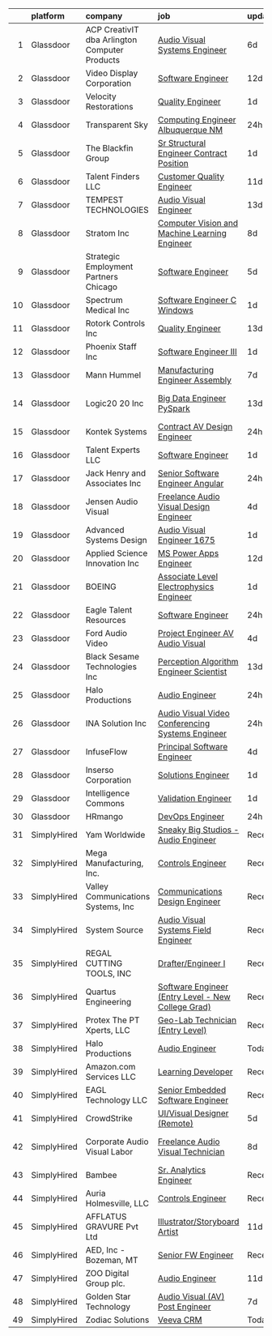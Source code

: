 

|    | platform    | company                                       | job                                                                                                                                                                                                                                                                                                                                                                                                                                                                                                                                                                                                                                                                                                                                                                                                                                                                                                                                                       | update_time   | location                 |
|---:|:------------|:----------------------------------------------|:----------------------------------------------------------------------------------------------------------------------------------------------------------------------------------------------------------------------------------------------------------------------------------------------------------------------------------------------------------------------------------------------------------------------------------------------------------------------------------------------------------------------------------------------------------------------------------------------------------------------------------------------------------------------------------------------------------------------------------------------------------------------------------------------------------------------------------------------------------------------------------------------------------------------------------------------------------|:--------------|:-------------------------|
|  1 | Glassdoor   | ACP CreativIT dba Arlington Computer Products | [Audio Visual Systems Engineer](https://www.glassdoor.com/partner/jobListing.htm?pos=104&ao=1110586&s=58&guid=000001821a65bd56882a9514a95cf672&src=GD_JOB_AD&t=SR&vt=w&ea=1&cs=1_ac88b37b&cb=1658300252236&jobListingId=1008002877598&cpc=96F8E6828E6A41D1&jrtk=3-0-1g8d6bfi3k6dj801-1g8d6bfikg2po800-b1d9e163d88839d1--6NYlbfkN0AxVP0RIoyxo1SC0YQSoS5eZrDZuYKD_VQPSAwc6ExuFydlshS_W--YNfp1H4Qboaz8xuRdino6X5ZPRkWenbRjbcYQ4w90BRpcTzwSnsJR7SuhqqwGZN8HZvjb6scBSWIkANguwoiOFGERv_oyDoY71KaODebK9_u6bFpjku7qWfpdzErOgU6KN67qtzqYcX9DyYZNNMbsPDnZeNQEc1FjSGk-VEBLUJOh6Of7jvnl1vPC9BDRUfSEBLeWIQ7Tr9wdXttdqiiP1RVVEtz6uQjknSnfzz8CZg2Bi_khocsz5tF47MD6iPFvtkyv1p0Rs61mCKUHFOg668TPii1_cYqJmLAEtacJqy2xFAgDWJlrhXRjXBF-6zozmkiMVJ176f2hMFYB7Di5uJlIjW5yHPp-uE9NQ1rb2KEdi4T63Oqbodoxau6E3RtYaY28a0lJOTCOsq-ppDbY9QLYiCY1HTTdIf9J-D2WrH9rZ2I-JcIDl8MNm3qafkE9398QRk5end5U2Kx5tW8Ieg%3D%3D)                                                                      | 6d            | Buffalo Grove, IL        |
|  2 | Glassdoor   | Video Display Corporation                     | [Software Engineer](https://www.glassdoor.com/partner/jobListing.htm?pos=112&ao=1110586&s=58&guid=000001821a65bd56882a9514a95cf672&src=GD_JOB_AD&t=SR&vt=w&ea=1&cs=1_fc587e5c&cb=1658300252237&jobListingId=1007990607081&cpc=83BAEFB8A33E57F7&jrtk=3-0-1g8d6bfi3k6dj801-1g8d6bfikg2po800-80794e91e16b1350--6NYlbfkN0C2ruSLbldHgJRxGqX58M4ekFWuaOJ1Xy3nZgzYPyc2K1Y83LKZXNezHsiBmEMNxcQw5nDCsgmMz0IruQyw5CQ6nV4x_saBwqj7naifhrr_HyVR3W_Kl08aaFXpAD5UbGehcfgj5s_bJWQ--N1Ndu2KuZgYPLqA8IsNSM8ye8Gqu5f3ShHCIMWmBIk1WxGp2xhS-ROqsQcwAJLf14B9NUDbthL9sNPC1Hw6wbrPEw5NVX1hitfeRbE-HblnuzeEYAEo1sKXI1-iFqZZPCT9nQWj1Dteo2Zi_35ye_F4EWtQsKmncyZBgC6748ZX9lqlbAC8nTRevycxlacQIdUln86e9h1B5eD_MB2wqffy9UmX3IazAGFnjqoRJP40f325raFcP-Fbc9ghOBcrUxDR3Z-pAuk2K8wDBowIfI8DOimJZ4qQh7_pwUWiyT2fq7RnVPW_asJI7FE2QR7z9sS9FbXFvorHpnkvtWK2wdCAeFfVX-OHb-_kzLULBqTIO_EFsRY%3D)                                                                                                | 12d           | Cocoa, FL                |
|  3 | Glassdoor   | Velocity Restorations                         | [Quality Engineer](https://www.glassdoor.com/partner/jobListing.htm?pos=127&ao=1110586&s=58&guid=000001821a65bd56882a9514a95cf672&src=GD_JOB_AD&t=SR&vt=w&ea=1&cs=1_5316691b&cb=1658300252239&jobListingId=1008013188129&cpc=87A0A889578C8297&jrtk=3-0-1g8d6bfi3k6dj801-1g8d6bfikg2po800-4886e22daccc9825--6NYlbfkN0AN77IQYG4qNB0SF0w9dx5AeT6p643ab1gAjaH6HGqssSTiJOziOUFQ-r5mugHerIM_yjirH_zUUHa5oqJimEsOuIdEKtm0xQkzm5cKhMbEJe-HpEvAOzEgPc6BV3jl5ZHcQUjiyp9dCLtThC6pz0uWVAmmy00SsccQV8Ahlq_iwvCm6XnjZV98me9v4LnXtm3bhC52yxk3dh2OX7issWVlvtuZPwPLiOzHUm16fg45yDt8niNKlKpqk3nS_623f-9d3kqa91IczhuSL9aRzD9iWjctMziw-RAT8ArKtjDPfiaZm3IPE-f9eYlNHBPSuuR3nzllCk0I9aDq5umuNuxQwjvXGwMk4qHBl-2-lYaSCbCSIQgACVGhc9eNLrdIsxPbXG7ICFifjdGyRZPKvW6kxthx-uDd3bLm_J05SWZ1SWsGYNCk-g0baK7D98mV_68PQJYNzLqeZwxMV7q53Orjmh483dNFaW7hlJLGHw-AvN0KEWVueDcgjzeTF9CiL2Ie1UIw0SubAGq3UaBW62LzC9_tsDYnsuzDqe3KwFqfEMGR0Po6uzcfXTKAPO0AOHzYXVXeJd1aV117ZoAaxKQccYNVKqNdarE%3D) | 1d            | Cantonment, FL           |
|  4 | Glassdoor   | Transparent Sky                               | [Computing Engineer   Albuquerque NM](https://www.glassdoor.com/partner/jobListing.htm?pos=103&ao=1110586&s=58&guid=000001821a65bd56882a9514a95cf672&src=GD_JOB_AD&t=SR&vt=w&ea=1&cs=1_b7365fba&cb=1658300252235&jobListingId=1008015048303&cpc=0F2A8D282FF2E7FC&jrtk=3-0-1g8d6bfi3k6dj801-1g8d6bfikg2po800-527aba170354194c--6NYlbfkN0DAwgduWqBP7ymGN-lTADpinz2i-23XbRAyg5ywqS-MDfYRIU0B2snN7-Gbrq2bbKXPeYscNOediQJxIrrKsXyAK3kLd2jdt048bQALXiUXUwImFaBM-DOdcO2xYP0TOisoCu3LDOSAtQNZ5w5kvI3sz-Z9DQQPLSSPILCKKYzp7Z8IR37CeATlxZZRWqxxRs9ysoJfeYUO-qLrK-mf86tjNKaDwF7jQm_MlUQsWXr-93-CKTAuSLexjrwmHmE5-LKyD6St-OAPtaRImfOu-Q1R2hInRvBKI_p_Fs3Z1XRVTATfzmQkfDYS3BEMgAt2dQRcKwxka8or3Xplkk4FtvS1V4jnMHsKpPWqi9WZF3msed3hgFggeOaff_27XaFAqlevYjloVTGJpSnj3OHrRgRpk5xYfs-wTsTSjcAfhiUrNz29GBxJvRN-bumXbRWoYIf1R0xqOfHWf5gB4Y3SB1E_wtR_3efH0bGyf-GIOwmdS0iVYcGRLioU8RNqqx5tSMs3x61EtUKOtQ%3D%3D)                                                                | 24h           | Albuquerque, NM          |
|  5 | Glassdoor   | The Blackfin Group                            | [Sr  Structural Engineer   Contract Position](https://www.glassdoor.com/partner/jobListing.htm?pos=124&ao=1110586&s=58&guid=000001821a65bd56882a9514a95cf672&src=GD_JOB_AD&t=SR&vt=w&ea=1&cs=1_969e3e80&cb=1658300252239&jobListingId=1008012478823&cpc=292036AD7E8A5303&jrtk=3-0-1g8d6bfi3k6dj801-1g8d6bfikg2po800-5127b6ad6800f03c--6NYlbfkN0C2SVAOpOeIWQkPp9EeCSLxTLheLRty2uanDx8E9nXZ3pmbkvOHM_Gw1Mlw3cGOG7RIiRNN5CFvqVOFKgMMcHbsygmVhYicogO0M6pGgP-Pst__r5eudF3Nw-N4E4IX3SiUwZlwFVFSWnAa2z30qZRnp2-7wFwqUIdQlsDsIEW4KJbVOEssrgbnN2FU07r4Cx97KD6QAy1P3Ka7rw7Pk5OOmQu34EqmODHUBtprZjmEnXsPH4aBObX-150gDTvV35w-UN305DIkeS_rimy_wAKU3_Apu0Urqw9o4Ayqsr__q7PyQmKoISEC2r-Gw448HVeFS0JgHr0Ye4luFkZS1vpva0vwWBm1SNqD8RKjvnXmufugc69iB-B6fOI8BAc_NWs67-OCEBqQCsPa2da9GE24Q-N_PWDbtw-fE72BjOVlEqMM57X5tyQTGmxAbP1CsRbO_waznevsp9jAdcG3dKHH9aAqY6qtaRj7LSwhrNE207yXP9K2AXDN1ihrSs4h0lRnoYFcLx_eoQ%3D%3D)                                                        | 1d            | Katy, TX                 |
|  6 | Glassdoor   | Talent Finders  LLC                           | [Customer Quality Engineer](https://www.glassdoor.com/partner/jobListing.htm?pos=129&ao=1110586&s=58&guid=000001821a65bd56882a9514a95cf672&src=GD_JOB_AD&t=SR&vt=w&ea=1&cs=1_bf49d3d2&cb=1658300252239&jobListingId=1007993455640&cpc=4B4B39186BDA197B&jrtk=3-0-1g8d6bfi3k6dj801-1g8d6bfikg2po800-7c175fe0d7c86be1--6NYlbfkN0Dmx3LM07LHmcTCfdDxfQq3CMLhHJRcstHwhFddpL2x3mjb4UubdYFdrv2OfN7tAbPcDmeOUmtQe3qPh0IZLjy4dfH-y4wZGc4brmhRAKPr01LBBbmWMyLNyvBzN_oLoshbhk0qJaRqzHQcvCG61ITSjcJxI4dorl_WP2h7KTSItjtIEAW2jdLzB8Hv5zGwzx_-XYfP7heHOc6eE82_5laIPnyS4zbYjYaUjMmWgpF7qwK4u3rVcCxl1xTxQn6WCdkgZ1Hu_S8MSvwvEMNCT_CdKYMCq6boPd_H-_pKStYs3JmdzieMI2M99BtTLj-jYqz1wSOBydiWXk4IzCQOVcXFqDZZzRwWqeJiwP0tjQaEKSV__N78hm636w-vLiD_01puHh7eJnk50Cr_coBnFy-NYi3IgzHv1YCyh_71uinCcTHfDfx0Iw0bVP_BqKNYhOLmf4QGQys5DzE2S0grWkIxKhiCjusOlu-plxF8jq9N3j2e9T3nJgv6csArsKveYD2qyqGSf7-YcypL9upIkJd2)                                                                      | 11d           | Tualatin, OR             |
|  7 | Glassdoor   | TEMPEST TECHNOLOGIES                          | [Audio Visual Engineer](https://www.glassdoor.com/partner/jobListing.htm?pos=101&ao=1110586&s=58&guid=000001821a65bd56882a9514a95cf672&src=GD_JOB_AD&t=SR&vt=w&ea=1&cs=1_fe02ed1c&cb=1658300252235&jobListingId=1007987919066&cpc=EABDD1D688419A1C&jrtk=3-0-1g8d6bfi3k6dj801-1g8d6bfikg2po800-691d1b543fc1f0e0--6NYlbfkN0BBGG9LMNqL16EzDx9S3nKk4b6IwprgSJginr0DZD_oWwIUlrrUOnxW0sde15Xq9nuVBGxjQzm21drbsfVwgjm3kjuOGNcg7NhT7OUwJ2y4gfBTIYQp4EQh0nM_eJPaA2pSdZKsr8Th2GlZPi7OTiHZuuXb4dasGqgyqv9PPGpSCTyUC4w6WlQe7S-Cxd3i5c9oR7UXOEkFNVBCYMaQ5WByO8206r7aJ-ZhmDAM20cMZKDo8zH1tUYq8P_JVMJ7ONuvi24qQAUbxAdPY4Vl3R_RS8gOx29qCRNCqIXV8Db1pyOJ_tHXZFumwuubY31w3Q-oKSibHlBqjpldxjrJBhZdq97ehusoyfwgPk4a45LVLw8sZ_tv6Z-qLwPFn0wGTSr6YSy9HaMw9P9AYbVc_SfeSS-iHzN4c-M06EWtDNbjYCJ5he6NWXPQzR9DcB6m8YkRPJRKHmWkXl5vg4GpKjDImO0th284cLDIEWockVXMpmFSGUH60GRfy4tKdG8HCu0sujwRSHbT1g%3D%3D)                                                                              | 13d           | Issaquah, WA             |
|  8 | Glassdoor   | Stratom  Inc                                  | [Computer Vision and Machine Learning Engineer](https://www.glassdoor.com/partner/jobListing.htm?pos=126&ao=1110586&s=58&guid=000001821a65bd56882a9514a95cf672&src=GD_JOB_AD&t=SR&vt=w&ea=1&cs=1_516571b3&cb=1658300252239&jobListingId=1007997722081&cpc=B101C867B3EF2D75&jrtk=3-0-1g8d6bfi3k6dj801-1g8d6bfikg2po800-4b643d52aadb7cbe--6NYlbfkN0DHq5cS7_NQY_ZldJLemQnyJLq4g1PakK2IK7lNmBZOqlX4lWGeIayHoS6eVjMnCoMz6j7oXkvRzoVTt6PtW5Az9ZHQCcLZbYJqKkaBVeOb8T467X7fZHHOYo0Qzez9xnSQCWJ67ndDbrLpTVXzvEWYR8jh5m0Vn05KW0tQ3qVs_BJXvM5Z9CchOztAd9t2N1Y3xI2peNJY9lkgPS2OEsKsyWxQ9lcoyLAbQfZS2lcJuH2ZCBmjetwtuTWptY3VIepLuwvo8MCjkkub0-YDXqvsVq6-4ogYoT5FCDhsllQ4Ay7_XGR5fcRqE--qGAYMUt9H5sV7FQkx8wdt-MgByEj539wqFtl-yOWh2-Qf4jjTtFG-g866XrAd2sb70SzGKJwJwqNZHsuolNfZUBYrd7giLCOvD9wPHxwg6Kvhiz34-ORUvKZmY2K7Qfehega96dY8ynSgIkdr1gaIctT0_HwsbS5Mj2CfPoUNMuC41hAHuoHXvZbX7a4urjbjRjMcLeqE0qdw5AZxHFEc_4CaWnTF6gNKlPGk9ko%3D)                                    | 8d            | Boulder, CO              |
|  9 | Glassdoor   | Strategic Employment Partners   Chicago       | [Software Engineer](https://www.glassdoor.com/partner/jobListing.htm?pos=130&ao=1110586&s=58&guid=000001821a65bd56882a9514a95cf672&src=GD_JOB_AD&t=SR&vt=w&ea=1&cs=1_743a26b6&cb=1658300252239&jobListingId=1008005290496&cpc=8D52E76475A7E842&jrtk=3-0-1g8d6bfi3k6dj801-1g8d6bfikg2po800-f9b122109228111a--6NYlbfkN0AEgitr2lGK9-2Owk_bCXKkX9ldcvmrRzAzunryDtq0mljxA2NIyC10GUheUeY9KB7z7DAJmaLOzV7M5HUF6sH-YaekoisB72hHiMww_Vxt4qLPHEBRN-jJ0qnBkvAL8uuN-j1If3yHaNwNbpeJr65cC-nsKE8kUrwN1QrKc_OxvUb1TWW3PmzMOPneBGIEEROvrHxAWL-5lm8EIj17V02TPKmI2qXDQYJwcIbUJQxFfTZcOXGrrYeZJ2V4jCoOoYztJozkAC-B071i2t91IIsHFMAwOz41VV6aTR9aPgfeGVUiEuIg1sLU1ZMTohvjkvMUTuQZrd8pEkWqwPWL4mhSwtQ3jbkbxXbhk39Eh4kZc12nL7RCegL8wkISBq3jK5IPZD_IKz0uy9BttFSH0L-2xRs8Y0ilElvlMhRcKSJDeXUFBnl373E2DFkXQrJaCcxA4A_xvtazS9MoQdXwgEHvoSU4jgTNAeoxJ2uQ3QaMB9YE7HQlYy7cQMWz2CwOYK8Sx1_E7q3Sbw%3D%3D)                                                                                  | 5d            | Illinois                 |
| 10 | Glassdoor   | Spectrum Medical Inc                          | [Software Engineer C   Windows](https://www.glassdoor.com/partner/jobListing.htm?pos=118&ao=1110586&s=58&guid=000001821a65bd56882a9514a95cf672&src=GD_JOB_AD&t=SR&vt=w&ea=1&cs=1_df6aec86&cb=1658300252238&jobListingId=1008011905502&cpc=C49818E30565E1C5&jrtk=3-0-1g8d6bfi3k6dj801-1g8d6bfikg2po800-9e5944d1e8f7467f--6NYlbfkN0Cf9FMVgG2-Du87J7cKUAhcCaMBnV-FHC5cADHjYXSBJXskJZNfPUWdd33islqDylOtTvpv7KwG49Dh5qZjqLKN5K_U98iIkROk4p_pnmQGrJZjV6SyliroOIi_kLyhomOTMHj6oEDt4OkanrNoAfZNmPpQcVTmtmOC_wVmmxgNOu3jSAIthaQVTyldolaqF2wnqVOuzP0LBsDmZuVc1aah4lbePvxyaS5hjdaHHhtYoj7jD-Qof7QUDk6QtgE8cuPicwugqjXf_wFto52crYY8EZF6Z0QO8Ul3RmzU-HQsZAMlLtIqPaHZj4ZFThb6lrTeOnHoeZ4HrrIcee5L23SFgoJCVFRR6kQOS5GboCondA1AegtHIno54Nu5kgI8BbxHHkMtlqIDtLQXPOnB3Z7GWI90NnKWCG9OtPNdu92C-4t3Mxbxf61KYqUKglaX-ZsKuPzR-ScMMfJUjdKYaVb5onarNWwojXE_s4MPjmJezMp_ByuWeV4QxSvo9M2DjxY%3D)                                                                                    | 1d            | Fort Mill, SC            |
| 11 | Glassdoor   | Rotork Controls Inc                           | [Quality Engineer](https://www.glassdoor.com/partner/jobListing.htm?pos=116&ao=1110586&s=58&guid=000001821a65bd56882a9514a95cf672&src=GD_JOB_AD&t=SR&vt=w&ea=1&cs=1_6037391d&cb=1658300252238&jobListingId=1007987672212&cpc=3048954C0A0E4D25&jrtk=3-0-1g8d6bfi3k6dj801-1g8d6bfikg2po800-9e9dbfd1d51eb193--6NYlbfkN0Cx21zpvhJcJ_tNh5UnG0akH7PVRbEc355XXkdEWtkuw6AqZySQIlwqLuAH4_la5ZXur7o0mV3tBBRwnwtjPTcoJjjsJZWqz8GG1o3RQhajbaxvF_6fVj5FuNTD957pPmLiIbjI-iUB_Vvo8vtlsN5GmYw9f4ZBqRyA44K7jxsY1_Tr2zSOAsG0Vj8xtne_8XVPGd7HPO7ntT6IT6UmWfSJ2M65xuDaBAIljPgaIF7ob867Su4C5HAai2MHGmeaZsaFYCMZEhsgsV989NKqeziH2CoXz0-7dz5czQRCjZNd01vf7Bn0rCm6dQAxcU-hcs2U67rx1Uk-_WIe0ZnjH-9-u7jfrugqHNYjVRq_uSVR3Mr1T5aXqJ_M6iZUfTryhgRyAfmTXsS8XZ157ELuGu76p3TMB-8SXWnHTdReokTonvq2IegLyUbyiBAhiH5PpINd5l3Duxku1ph1fATl_J7u3B1nqHPnkdVlaj9OFljBZKm0uSQ6B4YQ0i9SGa15Z1fCp-459AeE7w%3D%3D)                                                                                   | 13d           | Rochester, NY            |
| 12 | Glassdoor   | Phoenix Staff Inc                             | [Software Engineer III](https://www.glassdoor.com/partner/jobListing.htm?pos=120&ao=1110586&s=58&guid=000001821a65bd56882a9514a95cf672&src=GD_JOB_AD&t=SR&vt=w&ea=1&cs=1_0fbdab38&cb=1658300252238&jobListingId=1008012136604&cpc=F44B5BD681589083&jrtk=3-0-1g8d6bfi3k6dj801-1g8d6bfikg2po800-b692455913c7e76c--6NYlbfkN0DucZgxH3H254ZWrULlwIuMntvpu7wBht30ynsf6VkOu-YqDOBIziVEOf42lPRVHM4u-yAX3990mRgPOkXXqn7FYVuKzj1NbxKjoskFZeBQ-dAp5PJkM8aoiIl0qVZNFHc08LTw1y1XxLtwCmSe10FJFx3X-_T5SVHn51IgnS-TmiWThB_JsaDH-QVcTeMOtdiea3cty6Tb4ZB5nad4mFGsWgSn3dXs9u8pf1fOZNOFadREdbM2rxM03PvAtJztpxJ7-6KqrP3DhVroBGiLv56gic3U2keztNVGS2dBVBqgYPdk2ywpMTMGEI9qoaqZM0xqoYlKc4YU4wlggxtcpHWJ8ojxmF-Ev2oL5i2EbF8mRRWESPE3UKarOxXBAHNhXERYtYMHCi9UiDUhd5v9wrUApFArWDJA83S6GiAhzmcE7f2LvuwmvmgsAGnMEXGxihri_BzszH3hAqb3y9Fz6VPeuxpV3Ul5kAZbO3KAeRnqoBb4VWyAfDzVU0xJWdMnBQY%3D)                                                                                            | 1d            | Tempe, AZ                |
| 13 | Glassdoor   | Mann Hummel                                   | [Manufacturing Engineer Assembly](https://www.glassdoor.com/partner/jobListing.htm?pos=108&ao=1110586&s=58&guid=000001821a65bd56882a9514a95cf672&src=GD_JOB_AD&t=SR&vt=w&ea=1&cs=1_1d5db7c7&cb=1658300252236&jobListingId=1008000286708&cpc=786328B4A40DC555&jrtk=3-0-1g8d6bfi3k6dj801-1g8d6bfikg2po800-006b99cfedd933f2--6NYlbfkN0BT3klw8UxTRJmsnyYjJc17eo_UMjSAChSDVUQt3YpKLVa7Ctpb07N1y6r8YUhErHLoOKmQfJMLmD9Gqm9MznLey6Wb76WgwVLcXmbAlqMTk8Qo-2Qbz6G7Sf0uNvCVkoDGVGhj5n8wsCYs_f-O7AtWGzjYZLOf7ot8Ri8ReGXPlgUMhiXrvLsDv0voAk-b4nBVfpy9FZcrA3NOtwbeNpgyDWqYnKf4n0VjH0wL1T82MK2sqo2E-P3bh1xnOPvwmCaC5i8V3SVVot7oa0sTi9AlMgBsdfdx8ZPSqt7rR2VuXI2qHMmBdS5hOFQkC9hWP5QMQ9GdC7SHoiJL6a-ScESUqvzgPrt22ksinvl6zGGCxWib9xVJzB6rBYL1cufjjIvb3R8T4RtW16B2pW15g_K1dpJu_2d1ai31fPtV15NnCvXA-iDUIDLJZueSnYz6Jz0Bgk-2By0AXCmyN32cZT23iD2EIteGtsULjM-rJ-dsqfNeq5YopTGLRYyXItjDlqzdSgH8V-04T3tvGW1xfyzl)                                                                | 7d            | Dunlap, TN               |
| 14 | Glassdoor   | Logic20 20 Inc                                | [Big Data Engineer   PySpark](https://www.glassdoor.com/partner/jobListing.htm?pos=110&ao=1110586&s=58&guid=000001821a65bd56882a9514a95cf672&src=GD_JOB_AD&t=SR&vt=w&ea=1&cs=1_30cd9bf8&cb=1658300252237&jobListingId=1007987713648&cpc=BCE4811A78D39AF3&jrtk=3-0-1g8d6bfi3k6dj801-1g8d6bfikg2po800-ad88e01e3f6919da--6NYlbfkN0BXQ01WD-KrMtyc2aSKR9wt5dqR7gKhZwG13aJSNaXoSjPDo3rXRASBHzawEswGIONv3imV7zDTqZB8DuJdj5PiyTKZlcaDr20UQqUfH4gsnjZv4SdMUW9gQ2YxE_7QfeBMJkgxyb2esArAUFHHjJI6ctR7DUgwtxA0emegT8dP60Icbh1Eq9lsUz1v1B5qVRPjsnXN2KKaABe3eQaZJyC7KC4J7EoS60iGoUux0HlxCAaNq30fYuYhPGfpsdvKf7POou10W5y_GKeb_GcEJ5lETVR5NhwXVjcD5QfFEF6N2axNN1R3gcDlyYrnqoXyEFemhL6_sflQuEZsFADz1qG_tILe8m714zCNa48omwZxP0scRNeZy-Wrk0Dz0hbdDVgqC5EGya_fzFJC42zntATf9l3hok_y8h0G2Vwv7Qr3oZgNOMBV1L-vz3KMA6MR19B1HWloBtrM8R7QbK_ld0icjjTGm5jBZe1cDTIYYd4_izV7Wjp0qrcLB7YO_WGxD3qWViy9Be8ze6W1_dWdjzkk)                                                                    | 13d           | San Francisco, CA        |
| 15 | Glassdoor   | Kontek Systems                                | [Contract AV Design Engineer](https://www.glassdoor.com/partner/jobListing.htm?pos=117&ao=1110586&s=58&guid=000001821a65bd56882a9514a95cf672&src=GD_JOB_AD&t=SR&vt=w&ea=1&cs=1_af430582&cb=1658300252238&jobListingId=1008014886987&cpc=C19BE7EA145E205E&jrtk=3-0-1g8d6bfi3k6dj801-1g8d6bfikg2po800-a546212c94420692--6NYlbfkN0CfuwjoGl7GPnww22KG_qH1VxV-pg5CMIAqmERtwLeL8ycF7ceNQdASQTPxp4jgWWs-M0t45tF99RZCP-Y69a4reENeISWqKk45DEqGx3JramItH2_VZp6X8Qyg9Tmz2oq7QvAbYeaYMFsouQnIxVpKHd7RjwBwsnf0ucVB8jFLm9A5fsBFqXubL2-APHTB7dM46J8T-j39bniq0AUdY3QGZj1PORFP1ycCBYIgM6ShF-8q0x6MBcs2mPY0W9zbq6SnxBKEYg0U1irVc3HSR7FEiZ_qZeOBI-f8d76iLkuh1pAgqtIi-TcMCSThomuQnSMvdFOYCAlJSzFOPYdFCpGG2ZtR5KdXPYkn57t6BE5L-hyGuNDGIGGM7DjzwFFtnQ9UD0IlOtITk7Pkoeg5IOrbOQERGlWkWJ3SaUuYInhyT9tCl9lHFAwSy1doS-RsxnAFFMfDl5LLhCyyNfeXQsCxRrYCtIM2EFvJXlzXN64G380o7JvZcGwBarfkK4zBSbs%3D)                                                                                      | 24h           | Remote                   |
| 16 | Glassdoor   | Talent Experts LLC                            | [Software Engineer](https://www.glassdoor.com/partner/jobListing.htm?pos=111&ao=1110586&s=58&guid=000001821a65bd56882a9514a95cf672&src=GD_JOB_AD&t=SR&vt=w&ea=1&cs=1_9a9037fb&cb=1658300252237&jobListingId=1008012280575&cpc=3E251C7E648E8D76&jrtk=3-0-1g8d6bfi3k6dj801-1g8d6bfikg2po800-0cd020f5639af4c2--6NYlbfkN0APToHrk7ILONyRglvlT3LJMO76dZGJsKlG8WQjsY8Cq8sfDFa7YMJqRZHf6b2fauPj3gZezhjxLT-DuF8vZLuwZEnCyZyfC0p5bF0vQqRueZ5g6y9ftlcz0pgUK_OLAJo2_BtTYO2dEmzO9dTtdhpd59vuAmmznlR7V5veymu9VT_zvjua12vKew_2JvQ3oBjWR3e3Ut2yhDgjZSXAGSAK288oA6FssJwYSc6TX5qI3NzRho29uh_4AqtHWW6LAa5MHv4_kBmOabW9kIB2_KkSB8SHMuP_VjyOVab7J_C1gUEVF4yUmwTpG2zJCAp_AolQ-5SNyOfbRF3WP8s6BNC8qTBR1sTJVndNjc1kOdqiHEV5cK99Zd06nUiXobmjCvCX-GmmrXmgmxum0TK69j1dDSxbiB1Mp_H98-yGF4puPbSExssUNjM5WwdtEZt3k2MC7cAcXhIwpBQ4erqHs-hL2JjUNUobkm86Fln7_lTJSQy8hMIympiCL0BzPzqBVuoQtdd7y8gUjQ%3D%3D)                                                                                  | 1d            | San Diego, CA            |
| 17 | Glassdoor   | Jack Henry and Associates  Inc                | [Senior Software Engineer  Angular ](https://www.glassdoor.com/partner/jobListing.htm?pos=119&ao=1110586&s=58&guid=000001821a65bd56882a9514a95cf672&src=GD_JOB_AD&t=SR&vt=w&cs=1_93c90d0c&cb=1658300252238&jobListingId=1008016187564&cpc=5D10E799EF7E9049&jrtk=3-0-1g8d6bfi3k6dj801-1g8d6bfikg2po800-c6eace4be36ea6e9--6NYlbfkN0CUxQjISx8Pmp1SNPcSUmHurfSI5ONYRGUylAf9ucXvkVOZFb0zm0B6VPUiQOnW0XsxczwOJ-GJmI0OFP-ibcjFp1QF0vmfRhp7xY2E0dJFbneA3UFGzuaJ2EiFwjaqvhvh1Soy-dcFbTkk9SGWvtkAfrb9qothbDmZ7Io50ainQ0PN6P7ueswCFJb2thY9r4TfrsNyQIEVTBczXDtN1rT3d2_7oiB2Z1kA1ldxzr7C7qMeOSNiGXssseVCZk1hr8nX-NchJspnbH0HHBZeAwN5YrVrhDz6ZSKJvVnVvQqsn0mzBNERRbfudb2dMG70Uihsb75N8MJFfPgzYUL3srteAAXHSLHKdnLk9Bom4l2lNZ3VvSPh8S2_TyvCf_4E8SS5iuOKFuBac6hDYJYHZ7ajDzExaQJCh1gvGjw20sJDfxzZACe3HSl0kG87ihTCOj5X3BxEVTQeDPpXnlzQiEEiI6DmXMODgJ3MHP2ThZ9aFf3M7LQpWuQR42AG_SIA_T9BfpQJbrTVNUKmKCrqA3en3aVed82dOmY%3D)                                                    | 24h           | Monett, MO               |
| 18 | Glassdoor   | Jensen Audio Visual                           | [Freelance Audio Visual Design Engineer](https://www.glassdoor.com/partner/jobListing.htm?pos=121&ao=1110586&s=58&guid=000001821a65bd56882a9514a95cf672&src=GD_JOB_AD&t=SR&vt=w&ea=1&cs=1_ae05d8d7&cb=1658300252238&jobListingId=1008008655393&cpc=1160948BCBA38B5B&jrtk=3-0-1g8d6bfi3k6dj801-1g8d6bfikg2po800-2b26840a77cfcb6f--6NYlbfkN0B91O5vKeJxR9_hxmDa8e6Q5G1GjibsWHgJn1skfYlPwkAXe845tnLEvoI6XuF0eBIBIhcz0HPUIe79UujOZBVd63yv6bxa1aImQmynUaNewE95G793KRTOknt_ThP5QTrQDOUmd5gLH-22R2jo_gzJCrI3Bf2XfHqThDx0q7NMMsUMDd3ajSAC3ZreR5MhGkihM2nCX0bXvNR2VPtp3QDINn4Hxq1QetTyD44H0ke3A8Gi2KJCWzq3ur7nqy_GIlmALjR50BgiDS3MM5auiQk63WzkpZGXUQd63m2P4qI0xa_0VHoIURxJjZ5PZE3mVuUBdhaQ-T1dsImv2C-_xDAe9ey1230ZDxk5X7JbE-oZ4vKX4Q1SEbCCELMvlNMWwTAnOqJR_C2syuK0o_aywrHfFxtrfyYCkY9eTwdUJQ9yF_DKTZhJX8jkkvKpBV4PxDdGHUPnRouNCBq_u5cdIJKpi5oblfSj6KQCZd4htVAFsOmBjdoPwP2V42bt_djnyrNtDEMfs6ASlEfYVi8hTAnU7nra572lJf0%3D)                                           | 4d            | Remote                   |
| 19 | Glassdoor   | Advanced Systems Design                       | [Audio Visual Engineer   1675](https://www.glassdoor.com/partner/jobListing.htm?pos=109&ao=1110586&s=58&guid=000001821a65bd56882a9514a95cf672&src=GD_JOB_AD&t=SR&vt=w&ea=1&cs=1_a1bab559&cb=1658300252236&jobListingId=1008013000580&cpc=E521981D00147CE2&jrtk=3-0-1g8d6bfi3k6dj801-1g8d6bfikg2po800-53856959d38fb972--6NYlbfkN0DdLn5tXN_RiyJSiFodarGZFJKa8s6F6AK0THPBWp05MQAviCpm5lNzEF6gD3DTAf6n8aeNrhHR59c6f01ZkzNNOYyicUjSDHyP8w7Fb6VcMKrqCkZijDoa-nn-rz3ZJ99wKyrCzIIz8Z3mQTlp__DDH6aEsf9LKIFSJxB72VypXDNZyuLvxURcqWxMEjJHbMXn0s2CZcxxpANvQpbfYUPEWsLRJpUGYWK1j9EnTkNbKmp0iK91FvzTtVjss9I6xcxoOwNKaquLQHqlcMzPyLhuUFj1-cL8Ilz51ntpF6EpFoBeAITFa_mNshWKfYcJMltT14e4-Pw2SX37NEBZhutkqYyu6mfD4g1JhzjAWQZ7HS3-OohewxVyWVbd1FgJVy0i7nq9Mtta1r71qCXfpF-xoaToM-z8SiN8eN9ve-vgKoI0aTiTrHtOLS-3F6Grsxbox8VQQgdBqa_JpsLx-emq5L-33qsNAeFw44J3Wo307Al2ARMfte-04mPbcR10WQvALlUE2LxJwQ%3D%3D)                                                                       | 1d            | Ocoee, FL                |
| 20 | Glassdoor   | Applied Science   Innovation  Inc             | [MS Power Apps Engineer](https://www.glassdoor.com/partner/jobListing.htm?pos=107&ao=1110586&s=58&guid=000001821a65bd56882a9514a95cf672&src=GD_JOB_AD&t=SR&vt=w&ea=1&cs=1_12a31712&cb=1658300252236&jobListingId=1007990206698&cpc=EE119509A2DB00C7&jrtk=3-0-1g8d6bfi3k6dj801-1g8d6bfikg2po800-f2c646c3b86af2fa--6NYlbfkN0BrI3gVbBhXZM7BWTGlXjH7JovOrsnwnOhcfFnsYfhQanr2okgp5_bjcjnH_Qbv4xz1thaHGkIcxK4OntyxMQ9YigFYCzwmPdg0jbA4jlc4rEmFHuVmmXkJRVG6JVzuyb2OdGZXdqD5KZPu8OYob8AeQX78YS6qsHyAThvpQB2fpgJgJ3Vo15T7N8TUdx-bNGYUzqcMl0nDxgoL8i5E8s3ekg7m_ENLvliourzrtZ6F7kjdzEPI2n0DcYrC0GcJw50K-rgTz4CVjazDCifSgswhFroxoezw-dha4Oelr592Z1weMQGnOu3DuW-Jm8rqR6HyfmN_kliTCCQo0zeGkt0wZuAaDgeVZIv5uUdeyQJOPDMoEj0jVlT-JCp_jsWW1PTHhGsSdQFy30YefR-wLwT_6y4s_gok1Qf5OVq1seeMlbYsGXRIbXUsjp6T7AugT9rU8dSxot1b9WZr4w_SBYcTU4O5EpWetmGcxVLweRu5cvfpxkONObQPvm-_5vpX3lamtljevft9IA%3D%3D)                                                                             | 12d           | Remote                   |
| 21 | Glassdoor   | BOEING                                        | [Associate Level Electrophysics Engineer](https://www.glassdoor.com/partner/jobListing.htm?pos=125&ao=1110586&s=58&guid=000001821a65bd56882a9514a95cf672&src=GD_JOB_AD&t=SR&vt=w&cs=1_bedc225d&cb=1658300252239&jobListingId=1008011578747&cpc=C891152315FA1AD8&jrtk=3-0-1g8d6bfi3k6dj801-1g8d6bfikg2po800-c5d75e19db87b3a6--6NYlbfkN0BddK4H-tsabPiX3BvkwhvbvP4OkLNzlRX6egXJy9Hb11ERhvpR4KXHOGIJSt-F4EldYyzj0PC9O8t5sPaL1ax7KmZQUaEt0CgSTF8ct2nUdDoDXO-XcKA9HRxX1ZV8qKt4fxPGVIIxzjtKY1xLtvOR77csmAEsUgT5Efz1cW5CWin8N8uBf5u3vzinsIDcdA_6x5w04Xxg8Hlkz-2o17K9q2jPIeuLaUa8tVt3xYf3CwjNkUXpPSVwQ4CPnTUup0VNGbAscXwgJETWOsMj3D5TgAyQ8sZmKurPVzv7jQXIoNNncXxul2qQaGFMMk1cdYmL2VFF8xtsiauhYGEMGVuU9fSjx35asBJvUcpS-wrrM0RBG9y40qU52kTE1T5uc8UEzvWUtnCvSW90vNajC4_2DNqghdgwB9CAgpIhzmqAi_EnNsLy5Lf4)                                                                                                                                                             | 1d            | Tukwila, WA              |
| 22 | Glassdoor   | Eagle Talent Resources                        | [Software Engineer](https://www.glassdoor.com/partner/jobListing.htm?pos=122&ao=1110586&s=58&guid=000001821a65bd56882a9514a95cf672&src=GD_JOB_AD&t=SR&vt=w&ea=1&cs=1_782ba34e&cb=1658300252239&jobListingId=1008014372946&cpc=8AC01DCC8FF2DC38&jrtk=3-0-1g8d6bfi3k6dj801-1g8d6bfikg2po800-182ce6543cb70558--6NYlbfkN0Dx3r3E47sSe5bB3PIy1uzBZvlB7xy2NhfhZMlxQTsxrEt812ZvUaCFlxQRy7iZa0TgwRfX3mJjDN_6QkIySXlramCMqToeXiQ2yJSAGsU23RW5W3zAl7ZpKhNIYNi0XEgIVX8BNKAfMCWqz5-ZRI6-f7-_vqhOsXMtWBUUntyGDcSV2dlxGbWgo_YhmJFJjWM902N4J4lL9-JuSjlo43_kwr2Sc7H8LOtI0a-fXm5EqXS5JRJN34hd4kJZfwcyHaBWUo_PmcB0q8uOf5fMDasfPxcqJsSwDe1Tt8Qx-NYVBS0i_P4oX1_OGXpYhHyKd16cpl4LxtaJpk7xw7c3T2zDvX-QftU3Z2DL5rOZJaGCFIKIcnla_K4WOzh_UBvRjHkssVkuMne0JG1vraHH0hG1Xzhpc1uO2QyXNyKnQUTpG4om-anWiEMVWMRZfcn9qYrUQyzgTBUSeqsS1N-Ppq_6KZaMFDz9dol7QitDVf_Vdn80drqWtmQOlUrAoPpf8enZzsUzpIFvSg%3D%3D)                                                                                  | 24h           | Cocoa, FL                |
| 23 | Glassdoor   | Ford Audio Video                              | [Project Engineer  AV Audio Visual](https://www.glassdoor.com/partner/jobListing.htm?pos=114&ao=1110586&s=58&guid=000001821a65bd56882a9514a95cf672&src=GD_JOB_AD&t=SR&vt=w&ea=1&cs=1_95e14b3b&cb=1658300252237&jobListingId=1008008074627&cpc=A356F292FF34F670&jrtk=3-0-1g8d6bfi3k6dj801-1g8d6bfikg2po800-2febd438431da481--6NYlbfkN0D5Qh5ztHRJazBopTDU4c15ovZ4yuEHLDrRszDAd4mXZfEM9UhCL-UOGfuzT-KuljIbeUyebJJxw-Nt-WvqqqhO2HRX3M2fVMNVGWdkwCxGGEF_bZ1Mb9HMk-IWWF4pjVW4CdDT-siIXusDHpPdrTKE_agrAgjj30T5piflYYDdoT7EHa3WT_q0WHZ20QZURqkF5bjg3MSH9TR0GB2jTRLGYLhC6vOLeqDKh6JLluXcrWrjj6r8DNBacYhyOGfn8hxuHwa_QB1dJRGYZwDfJxksrCfOAidc501Kyfo9OuH3Nc0bfjMq5lRubp2c2shClxxnPrT1tWB9x1gGFSyugcS-1VK59uXge6LHlnGU4s0Ji7wpT7goiH9sM4ZZhK4vjpeChNzCCrCZPGZgyNIidCP0gLSqtGMtlLgEeq2_i2OveGP-zFjw3ZLrl0ABhMbMee2YPssQHEdI7aVuqAy71-5qk35K1HAqZpMz3C0zNT8i4Bi9IF-4kvJTNZV2BewHNWQtnXwhFdW3ajA-G96P-uVL)                                                              | 4d            | Austin, TX               |
| 24 | Glassdoor   | Black Sesame Technologies Inc                 | [Perception Algorithm Engineer Scientist](https://www.glassdoor.com/partner/jobListing.htm?pos=102&ao=1110586&s=58&guid=000001821a65bd56882a9514a95cf672&src=GD_JOB_AD&t=SR&vt=w&ea=1&cs=1_5601e4e5&cb=1658300252235&jobListingId=1007987614374&cpc=4BE37DAE121B9405&jrtk=3-0-1g8d6bfi3k6dj801-1g8d6bfikg2po800-3a141b2fc1469784--6NYlbfkN0C1y6JstYOqKQSjlTzRNpLqbqc-mamcipwBCr4Y7LMyiu3wSx2AgnpdeP9hjoqkTK5De1P1RwyTpEhAcReli0JUYTaslsC4mqI3FOYzZaedKjfmQ9WUVsAN9WeAWuELe6QJK9L3Wdp80mWoyu2KpPQIMyWgC7aqAWZk3Dr9Wh3AlmE675RYcNoQaP5e2zJf9JZU3DnwENeJqos9eS9wHbHi0iOVUS-AgzjzmAgUi_XUp9zaA-0LR2qPECesjyHS2lNOZMLWqY329f82QNQ3jBZ90WQWVhviWeDLkjS3n50vXx_0IE4M5Ac3qaKhqbl9ZNLwM5RWUJ_UacSlz9DYeMA1RufY5YqLRj2A0GmH1GzT1-850nuQQnQO7wWMOaGmNtKsaAK5L_bNBRZnQtz1EipeRwzRYZSlkU6fyQJqODTB5YSsO0ZN88TPFTjE9sUtjujT4ee2Ax2yV16YFgJFDJxwBQPTpsz7PRYszPg9tjyL1NCfMaFNH2PgF93WJ47a5Z1OeCM8_mgwA35UBOrAT443hiZrytnIP5w%3D)                                          | 13d           | San Jose, CA             |
| 25 | Glassdoor   | Halo Productions                              | [Audio Engineer](https://www.glassdoor.com/partner/jobListing.htm?pos=113&ao=1110586&s=58&guid=000001821a65bd56882a9514a95cf672&src=GD_JOB_AD&t=SR&vt=w&ea=1&cs=1_73b2b725&cb=1658300252237&jobListingId=1008015033912&cpc=036CEF58F9688075&jrtk=3-0-1g8d6bfi3k6dj801-1g8d6bfikg2po800-66344b39c1648170--6NYlbfkN0DZZww-p_mr8GWlqIRBY21Wjl_Fk3kglyx5_HcxykVqwaDFSJjVlUl4SCmDWBly_AThIxt-d2Ac-E3CGtxPty3MM8GBfToLumm6yYjnHD8YAIyf3ctYdpRa4tizI8BkBRdRNP_8Ljldeb8Rs8UYrkIV8Jqiugy2o5is-Rpbor5-fjFqRrMbyFA2cYxqy9JE6apaL5I7rrcczWfRgSDJmP13suZgSfVEe5PfU-S3lYrWYrJpuER4sG8VunUkSeMDhA6NyQO3fT9rRUi85hkzqxBlPkA38mq4puQ-F4PFZU0-QGN1DudqfUstDOVMcSHfqSiFRr_gManfLwtOE3ql6pmHUNH-8K1uMIii-Yy-wVxUOLCq1DZ2-BwPWYOT2qD5A8fnjKs6mxXu7iM3RvuGHQrhC12qiuBB-yqjVoLX81Riye--hapdDI-sEBHJ_pfUYL_Wdt82YfvcFr2iDT7XmdWqGMMCf92cffpwiiHQZrVeBSCD1LHIveF2DsXG89f2E-k%3D)                                                                                                   | 24h           | New York, NY             |
| 26 | Glassdoor   | INA Solution Inc                              | [Audio Visual Video Conferencing Systems Engineer](https://www.glassdoor.com/partner/jobListing.htm?pos=106&ao=1110586&s=58&guid=000001821a65bd56882a9514a95cf672&src=GD_JOB_AD&t=SR&vt=w&ea=1&cs=1_5b461f1a&cb=1658300252236&jobListingId=1008014923491&cpc=EE7F0D06914A6BE7&jrtk=3-0-1g8d6bfi3k6dj801-1g8d6bfikg2po800-31ac4abfeec4ed49--6NYlbfkN0CNCSuyXzlBk7Xn44A4RiH2IZKBwbyXJJlg9rZtKW1CjjYQuOMf7ZBieoW4nZbMl4zWbPc09hAu3qU1PDjPh0eZjxYMNlYLYsDGJqQork38HdUVVdR1kcv66FCM-v1FxR-hEv3nIhFmjzk-qT0pSj--ubsK91CWbwkZLUs983VJgeyyU4_bjsQ6YayS7g3vUdqAekct6zrOwRbLnPt2Sm6_JLeSXmn8HngAVplWBeKfxYOXjlqsmoqs4YsQEM5MpqEFS-mDut6qR57plVRogKaC-x2Ib-qOyokZyvL3sXXLMKnjdhBsbm22qU1XCnakHFQVUIFrKtET92ZLJKIlutRXoBEteLE4TxiVSCkH_oXhFrsw-dvSDiku2Kp8_4SFblPCbpp_U34gMNpC51dCVU7GtwvEMiyzdwqf7iiQSSlaq5JVC60LNRh3plG-4xjc6rDlNzkPBWTAnCz6j4FDmGVxjHCyrpyy0BD_nwOAvTLM6_LmL0cfKyZl7LHioK7Dv-EUSWPUYLOy9ZIV5ubr6OGY)                                               | 24h           | Richardson, TX           |
| 27 | Glassdoor   | InfuseFlow                                    | [Principal Software Engineer](https://www.glassdoor.com/partner/jobListing.htm?pos=123&ao=1110586&s=58&guid=000001821a65bd56882a9514a95cf672&src=GD_JOB_AD&t=SR&vt=w&ea=1&cs=1_6bc01372&cb=1658300252239&jobListingId=1008008070119&cpc=25F7D4ABB6558D0F&jrtk=3-0-1g8d6bfi3k6dj801-1g8d6bfikg2po800-a39f1ca9b75e5465--6NYlbfkN0A39_K4El61gmpNJ6Po3JUnxfEFnm5hJzhmoMPIk29w36-Ys6kR1QwnuDd49tHPi-8sYBMueesb1JhDQmM1D6q8rvgJn1eMERAmA-k4Njeykj7VgT_S7eNREWFpnEjMMrZnZH4ayOj9-E9g8-mTk99RyJUvGfle2itvz7HBrasWD7nkHNmPCZsz64_h7uPH8QT-v9dxcjl-Ijo-8Up27Q47QZgSbDkHpF3CRpvyZ6SzqugNrRnTLgQsFrLkNSKdjHAbZaO5biOoqJlcc1ztHtF5V6O_Efwth_WDDfEAQXmsCGc41oRi8Sd84tBfyk7DdrDKCoMdcdJVZbvUKlpExsK80FTNy6Wh1ntEhsfDW8YfGuGj59ARkUy3qgim2t4Ntpj2nKYeMwD-OyD6Cwj_gY7JuwElDlw3VSvkK9qHc_2x87lzxRDWx3JTC5WE5cVRdtd1dcJMiEO9ut6cIsS2g6oveAEsf4O_1bhov-XzlWiAQIqQGWSglXuE6JLVEtfTz7lItIPojkONmQ%3D%3D)                                                                        | 4d            | Texas                    |
| 28 | Glassdoor   | Inserso Corporation                           | [Solutions Engineer](https://www.glassdoor.com/partner/jobListing.htm?pos=115&ao=1110586&s=58&guid=000001821a65bd56882a9514a95cf672&src=GD_JOB_AD&t=SR&vt=w&ea=1&cs=1_f26ad542&cb=1658300252238&jobListingId=1008012184970&cpc=663B5FE45D73772E&jrtk=3-0-1g8d6bfi3k6dj801-1g8d6bfikg2po800-46d849cf90e33f5e--6NYlbfkN0AhiSM97uR0krGOtPwy-oJfyqALAy3Z2p4nx349ctn7U6gK7HywQ3ssJXP1yJ5ULVYRkoJT9wKFlirtd992B5FslD1dIHOmXkQZ6PEUFfqEJEpfTDTWwx5npuU5QO4oALa_LmFiA9Y9ZpxujmqnkaGSGmQlxudQBSSKhy0tYsfOx2P4eTgtIJKqPGdmiexHYSu7gP8TYcnoTzMTNokTL-ibG5qCF7FdorRO9kSJNVt02CCgMIOuAnaUs_MDhi0PFZVknleVcUlmacDnAqf8YukxCP_Ej6RfFvzFtQmCav1SnnCCLK2EZ2VnODkM4CUmpTuyPlm9-q5RtxO4GtNtg--ySsKIvSyzPxLurQrrfJLRQCkZ3TOf3x5uEdotES-uEjekU3iToaOOpUlbovsyaV0TdJcxLW6iNDBcWnn8aHHDg1FjIvT0lUTCw9yb96i2Zx-1mLT7P_ljlOxtwxVw8uv3rLO6lP3fwUsXHW97Evpa-kgqiD-uD6veOjQp5PJVjb8%3D)                                                                                               | 1d            | Remote                   |
| 29 | Glassdoor   | Intelligence Commons                          | [Validation Engineer](https://www.glassdoor.com/partner/jobListing.htm?pos=105&ao=1110586&s=58&guid=000001821a65bd56882a9514a95cf672&src=GD_JOB_AD&t=SR&vt=w&ea=1&cs=1_8e2c99fe&cb=1658300252236&jobListingId=1008012538433&cpc=DE56C24FF6DEC286&jrtk=3-0-1g8d6bfi3k6dj801-1g8d6bfikg2po800-8880a2d5a8b09fcb--6NYlbfkN0DeXU0vMxLyKhfauY-dgUBa_3v1DHLtGGo4EP_Dl8CiY3vcLdlFpMXd0O9VuEXxL1iZ2L2Jhc7D11ee2axo0SSDvd8YtN4AEeRZvCIXJyz_GPkszm6vjh-0c6lg0brChkyE1H6tm2houh2HhErMohg6zCSuMZhGna8wcwLYTqGq-TUJ7Mu5iWKd0OqnEawaGjkjiUudGbPAUnOciuGcxgDmq6NmetBQR10bSqbwcoVaKsnvacvQbDXCK7Osyf7YaZKLUONdq6mp0pn9D8Q0E0LnUWgE27wtD9CrXCRX7S1AHIH8X4bu6m1zXvolDInallDGzzLHLrsfF1YKHLv6dKVQ06wYwZiI5_w0VKuRYRCJHB-G_rzXkIe2QNypa4fLDYa1OebD3BLjzZRCMdzABe6vtRT5m0DbXpY5viZr3Wf9HmzHvh9G6RwztlpyLSM3QTPxUBNHhMySqEoXUCNLR7diGrY19z_aXReB-WtOQmyzQCuqvuxCcngnjCM6ULwilChXK3HYzZQgRA%3D%3D)                                                                                | 1d            | Remote                   |
| 30 | Glassdoor   | HRmango                                       | [DevOps Engineer](https://www.glassdoor.com/partner/jobListing.htm?pos=128&ao=1110586&s=58&guid=000001821a65bd56882a9514a95cf672&src=GD_JOB_AD&t=SR&vt=w&ea=1&cs=1_481b2d59&cb=1658300252239&jobListingId=1008015725316&cpc=AF02A54CD0F60729&jrtk=3-0-1g8d6bfi3k6dj801-1g8d6bfikg2po800-07c3fdfd599b4bc8--6NYlbfkN0Cys77-zV1IzZCaNw_p6ACV6x87kzLyx9lRABYTg6DB0TYcH3ZxP0L45tybS1myiC-ZVCLVRYxARMNrzgUBkNmX542RxbCusdg2rdvEwfi8KGM1o9uSRAkcTC6wqeoavYSgmgwUYRM18d9p6uMUg3TjHgS0oxH3ABdInY5WOWOExnINXpbwLaSDLyt7qccRxKHP2BQIGiz_EOIXd136v4elmAesFBqeF9lsQt3AtOgdONEAEL5I-jI-qcWWYF8ZGtXwDgumaPTYBHON2SZ8Tr_VKcM2dRYeCrsljsKC2upu2Z3mFDOibH0FJEA-nISY5D6xOV123E6vwqu1-eZuyJ-CGnB8ToBt6m5D9qAkaSCfjMbOmp3Xto5TuH-dm6pVO67A7tSdU1XwoWqiKYY411dafqlrRFKC4Oc7VDNhoiu4F0ezI34NaQ-tq4YmH_BA8b55sDkXLAZ66RtsLT7xxwpReseBpQAAQRLULM7Nz4_D8C4p7brh4lEbX9QE9-HJtinXR5mnqq5qHg%3D%3D)                                                                                    | 24h           | Lehi, UT                 |
| 31 | SimplyHired | Yam Worldwide                                 | [Sneaky Big Studios - Audio Engineer](https://www.simplyhired.com/job/6pSMa4GzoOKTbJZ7YXeEW8_9sAGc9pw5hedAVXG_pKkRulK-cpaerQ?q=visual+engineer)                                                                                                                                                                                                                                                                                                                                                                                                                                                                                                                                                                                                                                                                                                                                                                                                           | Recently      | Scottsdale, AZ           |
| 32 | SimplyHired | Mega Manufacturing, Inc.                      | [Controls Engineer](https://www.simplyhired.com/job/A-PuLvSL_MSX4LQRH98oIWQQrXj2TQ7eGS_jFvpYgV-Fy8o4GRfiNw?q=visual+engineer)                                                                                                                                                                                                                                                                                                                                                                                                                                                                                                                                                                                                                                                                                                                                                                                                                             | Recently      | Rockford, IL             |
| 33 | SimplyHired | Valley Communications Systems, Inc            | [Communications Design Engineer](https://www.simplyhired.com/job/AUo7E07w2klkxUe_MpJEXKAe3q6D53g2ij9loL_ldPaRLYQDHOrlRg?q=visual+engineer)                                                                                                                                                                                                                                                                                                                                                                                                                                                                                                                                                                                                                                                                                                                                                                                                                | Recently      | Chicopee, MA             |
| 34 | SimplyHired | System Source                                 | [Audio Visual Systems Field Engineer](https://www.simplyhired.com/job/xVBqUv_Jb7WJWKXZWvKMDvPPRs-yjpNF3jAs9pIqje1SIoBa9tk9Yw?q=visual+engineer)                                                                                                                                                                                                                                                                                                                                                                                                                                                                                                                                                                                                                                                                                                                                                                                                           | Recently      | Hunt Valley, MD          |
| 35 | SimplyHired | REGAL CUTTING TOOLS, INC                      | [Drafter/Engineer I](https://www.simplyhired.com/job/WfS0fI5l4Ujh8p0oPBq7KPV4tnd7S7ht7My-q7XDW4ayIUkz_isGXA?q=visual+engineer)                                                                                                                                                                                                                                                                                                                                                                                                                                                                                                                                                                                                                                                                                                                                                                                                                            | Recently      | Loris, SC                |
| 36 | SimplyHired | Quartus Engineering                           | [Software Engineer (Entry Level - New College Grad)](https://www.simplyhired.com/job/0-kibxoGpVj1k26pFH4E-Bzequ3rK05V-16JdeVp5UhCRqMCWut2xA?q=visual+engineer)                                                                                                                                                                                                                                                                                                                                                                                                                                                                                                                                                                                                                                                                                                                                                                                            | Recently      | San Diego, CA            |
| 37 | SimplyHired | Protex The PT Xperts, LLC                     | [Geo-Lab Technician (Entry Level)](https://www.simplyhired.com/job/oc2QMLGw0hqfp2rgW647TZlxgiclPkNlf7s8GbMAQJufowth4A1Grg?q=visual+engineer)                                                                                                                                                                                                                                                                                                                                                                                                                                                                                                                                                                                                                                                                                                                                                                                                              | Recently      | Tempe, AZ                |
| 38 | SimplyHired | Halo Productions                              | [Audio Engineer](https://www.simplyhired.com/job/r25qTyPtmMJ__1PN1O46M_mvcQl1D56NLDlq2ezFgJTae6m_wNijLw?q=visual+engineer)                                                                                                                                                                                                                                                                                                                                                                                                                                                                                                                                                                                                                                                                                                                                                                                                                                | Today         | New York, NY             |
| 39 | SimplyHired | Amazon.com Services LLC                       | [Learning Developer](https://www.simplyhired.com/job/_ML4-UC18h-vLgZvK8ELrmhTNGnt8lCy2lfByPgqU3pxDGyR8RYing?q=visual+engineer)                                                                                                                                                                                                                                                                                                                                                                                                                                                                                                                                                                                                                                                                                                                                                                                                                            | Recently      | Remote                   |
| 40 | SimplyHired | EAGL Technology LLC                           | [Senior Embedded Software Engineer](https://www.simplyhired.com/job/NRRLlY71XTwxn_6ghOkoDVqUm-CRYtq1XwytwTuYQvGMi8LxjjIksw?q=visual+engineer)                                                                                                                                                                                                                                                                                                                                                                                                                                                                                                                                                                                                                                                                                                                                                                                                             | Recently      | Albuquerque, NM          |
| 41 | SimplyHired | CrowdStrike                                   | [UI/Visual Designer (Remote)](https://www.simplyhired.com/job/o8Nvrhk9F8lenBx6b7AC0C_6d5p_5ZQZqCNkaELGz0M3Jv0KXlyELw?q=visual+engineer)                                                                                                                                                                                                                                                                                                                                                                                                                                                                                                                                                                                                                                                                                                                                                                                                                   | 5d            | Remote                   |
| 42 | SimplyHired | Corporate Audio Visual Labor                  | [Freelance Audio Visual Technician](https://www.simplyhired.com/job/35yrSH81ByOEAlvEjzx0a0Itb8sq7xD-7Vn1cmSdV0d9vOM094TxEg?q=visual+engineer)                                                                                                                                                                                                                                                                                                                                                                                                                                                                                                                                                                                                                                                                                                                                                                                                             | 8d            | Phoenix, AZ +2 locations |
| 43 | SimplyHired | Bambee                                        | [Sr. Analytics Engineer](https://www.simplyhired.com/job/ZZXhaUcM0LBlNJs4mwREP-vrcd3Aj71umRs6e1mRMMTe34b2atO5RA?q=visual+engineer)                                                                                                                                                                                                                                                                                                                                                                                                                                                                                                                                                                                                                                                                                                                                                                                                                        | Recently      | Los Angeles, CA          |
| 44 | SimplyHired | Auria Holmesville, LLC                        | [Controls Engineer](https://www.simplyhired.com/job/H9ySpmzmX41Kf7rJJ0QB-GNk_MmlHglemE5OHIkVFEeemfRG1kNQKw?q=visual+engineer)                                                                                                                                                                                                                                                                                                                                                                                                                                                                                                                                                                                                                                                                                                                                                                                                                             | Recently      | Holmesville, OH          |
| 45 | SimplyHired | AFFLATUS GRAVURE Pvt Ltd                      | [Illustrator/Storyboard Artist](https://www.simplyhired.com/job/3hWfT3a4tUFg4oH4quVpAV5P60ZY3SgpyN-SYuttUpCB66pl8iMTOA?q=visual+engineer)                                                                                                                                                                                                                                                                                                                                                                                                                                                                                                                                                                                                                                                                                                                                                                                                                 | 11d           | Remote                   |
| 46 | SimplyHired | AED, Inc - Bozeman, MT                        | [Senior FW Engineer](https://www.simplyhired.com/job/zINmUZXgScoXXgS_gyiF3t60esMGL8VWIM8nJ8Kv2CvxPHXAK-fHew?q=visual+engineer)                                                                                                                                                                                                                                                                                                                                                                                                                                                                                                                                                                                                                                                                                                                                                                                                                            | Recently      | Bozeman, MT              |
| 47 | SimplyHired | ZOO Digital Group plc.                        | [Audio Engineer](https://www.simplyhired.com/job/rJGCXrEGAGUY3Q07jZg_popW1QZpNlgvfVtMuMda6JCF6GahZBv51A?q=visual+engineer)                                                                                                                                                                                                                                                                                                                                                                                                                                                                                                                                                                                                                                                                                                                                                                                                                                | 11d           | El Segundo, CA           |
| 48 | SimplyHired | Golden Star Technology                        | [Audio Visual (AV) Post Engineer](https://www.simplyhired.com/job/cUPos9JTFHN7kkmEc0pFE9DYJfbM4f1uzj1zl0wjuLr8fPtTR4-eQg?q=visual+engineer)                                                                                                                                                                                                                                                                                                                                                                                                                                                                                                                                                                                                                                                                                                                                                                                                               | 7d            | Cerritos, CA             |
| 49 | SimplyHired | Zodiac Solutions                              | [Veeva CRM](https://www.simplyhired.com/job/uam03fZRegP3AnvwUztJrm3__Nj7b1Aj37kL-FSrzleIzXoc__OZSg?q=visual+engineer)                                                                                                                                                                                                                                                                                                                                                                                                                                                                                                                                                                                                                                                                                                                                                                                                                                     | Today         | Remote                   |